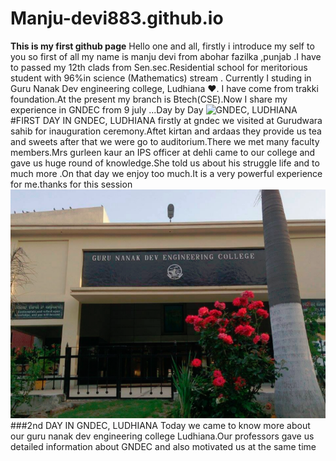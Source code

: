# Manju-devi883.github.io
**This is my first github page**
Hello one and all, firstly i introduce my self to you so first of all my name is manju devi from abohar fazilka ,punjab .I have to passed my 12th clads from Sen.sec.Residential school for meritorious student with 96%in science (Mathematics) stream . Currently I studing in Guru Nanak Dev engineering college, Ludhiana ❤️. I have come from trakki foundation.At the present my branch is Btech(CSE).Now I share my experience in GNDEC from 9 july ...Day by Day 
![GNDEC, LUDHIANA](gne.front.jpg )
#FIRST DAY IN GNDEC, LUDHIANA 
firstly at gndec we visited at Gurudwara sahib for inauguration ceremony.Aftet kirtan and ardaas they provide us tea and sweets after that we were go to auditorium.There we met many faculty members.Mrs gurleen kaur an IPS officer at dehli came to our college and gave us huge round of knowledge.She told us about his struggle life and to much more .On that day we enjoy too much.It is a very powerful experience for me.thanks for this session
![alt gndec ludhina](IMG_20240720_120757.png)
###2nd DAY IN GNDEC, LUDHIANA 
Today we came to know more about our guru nanak dev engineering college Ludhiana.Our professors gave us detailed information about GNDEC and also motivated us at the same time
